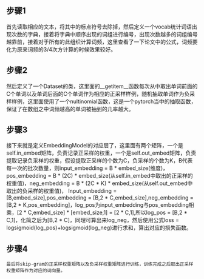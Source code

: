 ## 步骤1
  首先读取相应的文本，将其中的标点符号去除掉，然后定义一个vocab统计词语出现次数的字典，接着将字典中顺序出现的词组进行编号，出现次数越多的词组编号越靠前，接着对于所有的此组织计算词频，这里查看了一下论文中的公式，词频要化为原来词频的3/4次方计算的时候效果较好。
## 步骤2
  然后定义了一个Dataset的类，这里面的__getitem__函数每次从中取出单词前面的C个单词以及单词后面的C个单词作为相应的正采样样例，随机抽取单词作为负采样样例，这里面使用了一个nultinomial函数，这是一个pytorch当中的抽取函数，保证了在数组之中词频越高的单词被抽到的几率越大。
## 步骤3
  接下来就是定义EmbeddingModel的对应层了，这里面有两个矩阵，一个是self.in_embed矩阵，负责记录正采样的权重，一个是self.out_embed矩阵，负责提取记录负采样的权重，假设提取正采样的个数为C，负采样的个数为K，B代表每一次的批次数量，则input_embedding = B * embed_size(维度)，pos_embedding = B * (2C) * embed_size(从self.in_embed中取出的正采样的权重值)，neg_embedding = B * (2C * K) * embed_size(从self.out_embed中取出的负采样的权重值)，
Input_embedding = [B,embed_size],pos_embedding = [B,2 * C,embed_size],neg_embedding = [B,2 * K,pos_embedding]，log_pos为input_embedding与pos_embedding相乘，[2 * C,embed_size] * [embed_size,1] = [2 * C,1],所以log_pos = [B,2 * C,1]，化简之后为[B,2 * C]，同理可算出来log_neg，然后使用公式loss = logsigmoid(log_pos)+logsigmoid(log_neg)进行求和，算出对应的损失函数。
## 步骤4
	最后将skip-gram的正采样权重矩阵以及负采样权重矩阵进行训练，训练完成之后取出正采样权重矩阵作为对应的词向量。

